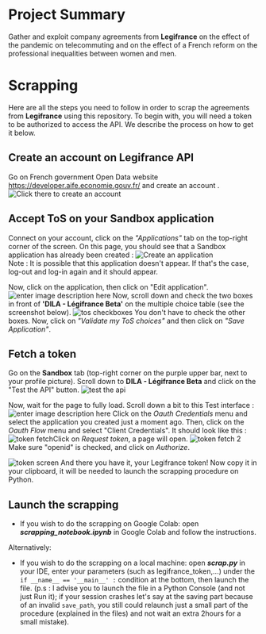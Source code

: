 # Project Summary

Gather and exploit company agreements from **Legifrance** on the effect of the pandemic on telecommuting and on the effect of a French reform on the professional inequalities between women and men.


# Scrapping

Here are all the steps you need to follow in order to scrap the agreements from **Legifrance** using this repository. To begin with, you will need a token to be authorized to access the API. We describe the process on how to get it below.

## Create an account on Legifrance API

Go on French government Open Data website https://developer.aife.economie.gouv.fr/  and create an account .![Click there to create an account ](https://i.imgur.com/vfQudXP.jpg)

## Accept ToS on your Sandbox application

Connect on your account, click on the *"Applications"* tab on the top-right corner of the screen. On this page, you should see that a Sandbox application has already been created : ![Create an application](https://i.imgur.com/tJmzhhM.png)  
Note : It is possible that this application doesn't appear. If that's the case, log-out and log-in again and it should appear.
  
Now, click on the application, then click on "Edit application".![enter image description here](https://i.imgur.com/Yel8FhB.png)
Now, scroll down and check the two boxes in front of **'DILA - Légifrance Beta'** on the multiple choice table (see the screenshot below). ![tos checkboxes](https://i.imgur.com/vxIGJPJ.png)
You don't have to check the other boxes.
Now, click on *"Validate my ToS choices"* and then click on *"Save Application"*.


## Fetch a token

Go on the **Sandbox** tab (top-right corner on the purple upper bar, next to your profile picture). Scroll down to **DILA - Légifrance Beta** and click on the "Test the API" button. ![test the api](https://i.imgur.com/XlrUMVh.png) 

Now, wait for the page to fully load. Scroll down a bit to this Test interface :  ![enter image description here](https://i.imgur.com/YpVdBcU.png) 
Click on the *Oauth Credentials* menu and select the application you created just a moment ago. Then, click on the *Oauth Flow* menu and select "Client Credentials". It should look like this :
![token fetch](https://i.imgur.com/31V55tV.jpg)Click on *Request token*, a page will open. ![token fetch 2](https://i.imgur.com/08BgxTq.png)Make sure "openid" is checked, and click on *Authorize*. 

![token screen](https://i.imgur.com/kVVVtN8.jpg)
And there you have it, your Legifrance token! Now copy it in your clipboard, it will be needed to launch the scrapping procedure on Python.

## Launch the scrapping

- If you wish to do the scrapping on Google Colab: open  ***scrapping_notebook.ipynb*** in Google Colab and follow the instructions.  
     
Alternatively:  
  
- If you wish to do the scrapping on a local machine: open ***scrap.py*** in your IDE, enter your parameters (such as legifrance_token,...) under the `if __name__ == '__main__' :` condition at the bottom, then launch the file. (p.s : I advise you to launch the file in a Python Console (and not just Run it); if your session crashes let's say at the saving part because of an invalid `save_path`, you still could relaunch just a small part of the procedure (explained in the files) and not wait an extra 2hours for a small mistake). 
